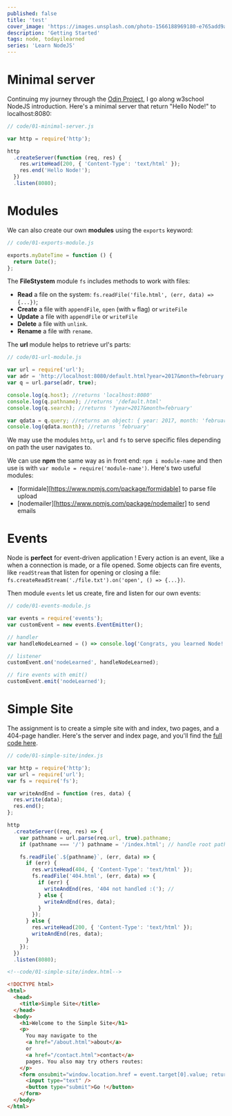 ```yaml
---
published: false
title: 'test'
cover_image: 'https://images.unsplash.com/photo-1566188969180-e765add9a9cb?ixlib=rb-1.2.1&ixid=eyJhcHBfaWQiOjEyMDd9&auto=format&fit=crop&w=1000&q=80'
description: 'Getting Started'
tags: node, todayilearned
series: 'Learn NodeJS'
---
```


# Minimal server

Continuing my journey through the [Odin Project](https://www.theodinproject.com/courses/nodejs), I go along w3school NodeJS introduction. Here's a minimal server that return "Hello Node!" to localhost:8080:

```js
// code/01-minimal-server.js

var http = require('http');

http
  .createServer(function (req, res) {
    res.writeHead(200, { 'Content-Type': 'text/html' });
    res.end('Hello Node!');
  })
  .listen(8080);
```

# Modules

We can also create our own **modules** using the `exports` keyword:

```js
// code/01-exports-module.js

exports.myDateTime = function () {
  return Date();
};
```

The **FileStystem** module `fs` includes methods to work with files:

- **Read** a file on the system: `fs.readFile('file.html', (err, data) => {...})`;
- **Create** a file with `appendFile`, `open` (with `w` flag) or `writeFile`
- **Update** a file with `appendFile` or `writeFile`
- **Delete** a file with `unlink`.
- **Rename** a file with `rename`.

The **url** module helps to retrieve url's parts:

```js
// code/01-url-module.js

var url = require('url');
var adr = 'http://localhost:8080/default.html?year=2017&month=february';
var q = url.parse(adr, true);

console.log(q.host); //returns 'localhost:8080'
console.log(q.pathname); //returns '/default.html'
console.log(q.search); //returns '?year=2017&month=february'

var qdata = q.query; //returns an object: { year: 2017, month: 'february' }
console.log(qdata.month); //returns 'february'
```

We may use the modules `http`, `url` and `fs` to serve specific files depending on path the user navigates to.

We can use **npm** the same way as in front end: `npm i module-name` and then use is with `var module = require('module-name')`. Here's two useful modules:

- [formidale][https://www.npmjs.com/package/formidable] to parse file upload
- [nodemailer][https://www.npmjs.com/package/nodemailer] to send emails

# Events

Node is **perfect** for event-driven application ! Every action is an event, like a when a connection is made, or a file opened. Some objects can fire events, like `readStream` that listen for opening or closing a file: `fs.createReadStream('./file.txt').on('open', () => {...})`.

Then module `events` let us create, fire and listen for our own events:

```js
// code/01-events-module.js

var events = require('events');
var customEvent = new events.EventEmitter();

// handler
var handleNodeLearned = () => console.log('Congrats, you learned Node!');

// listener
customEvent.on('nodeLearned', handleNodeLearned);

// fire events with emit()
customEvent.emit('nodeLearned');
```

# Simple Site

The assignment is to create a simple site with and index, two pages, and a 404-page handler. Here's the server and index page, and you'll find the [full code here](https://github.com/aziaziazi/my-dev.to-posts/tree/master/posts/learn-node/code/01-simple-site/).

```js
// code/01-simple-site/index.js

var http = require('http');
var url = require('url');
var fs = require('fs');

var writeAndEnd = function (res, data) {
  res.write(data);
  res.end();
};

http
  .createServer((req, res) => {
    var pathname = url.parse(req.url, true).pathname;
    if (pathname === '/') pathname = '/index.html'; // handle root path

    fs.readFile(`.${pathname}`, (err, data) => {
      if (err) {
        res.writeHead(404, { 'Content-Type': 'text/html' });
        fs.readFile('404.html', (err, data) => {
          if (err) {
            writeAndEnd(res, '404 not handled :('); //
          } else {
            writeAndEnd(res, data);
          }
        });
      } else {
        res.writeHead(200, { 'Content-Type': 'text/html' });
        writeAndEnd(res, data);
      }
    });
  })
  .listen(8080);
```

```html
<!--code/01-simple-site/index.html-->

<!DOCTYPE html>
<html>
  <head>
    <title>Simple Site</title>
  </head>
  <body>
    <h1>Welcome to the Simple Site</h1>
    <p>
      You may navigate to the
      <a href="/about.html">about</a>
      or
      <a href="/contact.html">contact</a>
      pages. You also may try others routes:
    </p>
    <form onsubmit="window.location.href = event.target[0].value; return false">
      <input type="text" />
      <button type="submit">Go !</button>
    </form>
  </body>
</html>
```
